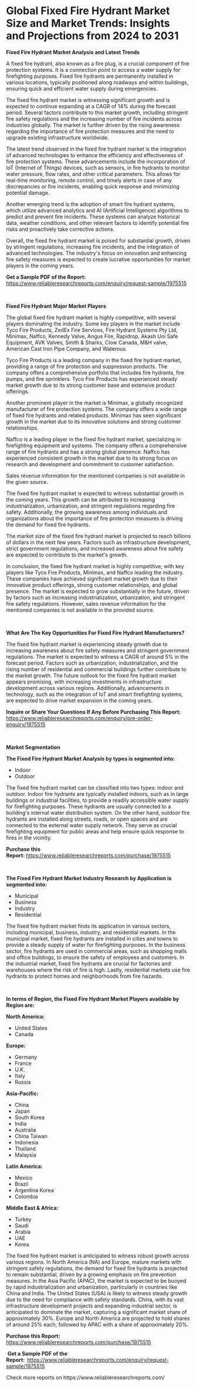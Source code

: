 <p><h1>Global Fixed Fire Hydrant Market Size and Market Trends: Insights and Projections from 2024 to 2031</h1></p><p><strong>Fixed Fire Hydrant Market Analysis and Latest Trends</strong></p>
<p><p>A fixed fire hydrant, also known as a fire plug, is a crucial component of fire protection systems. It is a connection point to access a water supply for firefighting purposes. Fixed fire hydrants are permanently installed in various locations, typically positioned along roadways and within buildings, ensuring quick and efficient water supply during emergencies.</p><p>The fixed fire hydrant market is witnessing significant growth and is expected to continue expanding at a CAGR of 14% during the forecast period. Several factors contribute to this market growth, including stringent fire safety regulations and the increasing number of fire incidents across industries globally. The market is further driven by the rising awareness regarding the importance of fire protection measures and the need to upgrade existing infrastructure worldwide.</p><p>The latest trend observed in the fixed fire hydrant market is the integration of advanced technologies to enhance the efficiency and effectiveness of fire protection systems. These advancements include the incorporation of IoT (Internet of Things) devices, such as sensors, in fire hydrants to monitor water pressure, flow rates, and other critical parameters. This allows for real-time monitoring, remote control, and timely alerts in case of any discrepancies or fire incidents, enabling quick response and minimizing potential damage.</p><p>Another emerging trend is the adoption of smart fire hydrant systems, which utilize advanced analytics and AI (Artificial Intelligence) algorithms to predict and prevent fire incidents. These systems can analyze historical data, weather conditions, and other relevant factors to identify potential fire risks and proactively take corrective actions.</p><p>Overall, the fixed fire hydrant market is poised for substantial growth, driven by stringent regulations, increasing fire incidents, and the integration of advanced technologies. The industry's focus on innovation and enhancing fire safety measures is expected to create lucrative opportunities for market players in the coming years.</p></p>
<p><strong>Get a Sample PDF of the Report:&nbsp;</strong> <a href="https://www.reliableresearchreports.com/enquiry/request-sample/1975515">https://www.reliableresearchreports.com/enquiry/request-sample/1975515</a></p>
<p>&nbsp;</p>
<p><strong>Fixed Fire Hydrant Major Market Players</strong></p>
<p><p>The global fixed fire hydrant market is highly competitive, with several players dominating the industry. Some key players in the market include Tyco Fire Products, ZedEx Fire Services, Fire Hydrant Systems Pty Ltd, Minimax, Naffco, Kennedy Valve, Angus Fire, Rapidrop, Akash Uni Safe Equipment, AVK Valves, Smith & Sharks, Clow Canada, M&H valve, American Cast Iron Pipe Company, and Waterous.</p><p>Tyco Fire Products is a leading company in the fixed fire hydrant market, providing a range of fire protection and suppression products. The company offers a comprehensive portfolio that includes fire hydrants, fire pumps, and fire sprinklers. Tyco Fire Products has experienced steady market growth due to its strong customer base and extensive product offerings.</p><p>Another prominent player in the market is Minimax, a globally recognized manufacturer of fire protection systems. The company offers a wide range of fixed fire hydrants and related products. Minimax has seen significant growth in the market due to its innovative solutions and strong customer relationships.</p><p>Naffco is a leading player in the fixed fire hydrant market, specializing in firefighting equipment and systems. The company offers a comprehensive range of fire hydrants and has a strong global presence. Naffco has experienced consistent growth in the market due to its strong focus on research and development and commitment to customer satisfaction.</p><p>Sales revenue information for the mentioned companies is not available in the given source.</p><p>The fixed fire hydrant market is expected to witness substantial growth in the coming years. This growth can be attributed to increasing industrialization, urbanization, and stringent regulations regarding fire safety. Additionally, the growing awareness among individuals and organizations about the importance of fire protection measures is driving the demand for fixed fire hydrants.</p><p>The market size of the fixed fire hydrant market is projected to reach billions of dollars in the next few years. Factors such as infrastructure development, strict government regulations, and increased awareness about fire safety are expected to contribute to the market's growth.</p><p>In conclusion, the fixed fire hydrant market is highly competitive, with key players like Tyco Fire Products, Minimax, and Naffco leading the industry. These companies have achieved significant market growth due to their innovative product offerings, strong customer relationships, and global presence. The market is expected to grow substantially in the future, driven by factors such as increasing industrialization, urbanization, and stringent fire safety regulations. However, sales revenue information for the mentioned companies is not available in the provided source.</p></p>
<p>&nbsp;</p>
<p><strong>What Are The Key Opportunities For Fixed Fire Hydrant Manufacturers?</strong></p>
<p><p>The fixed fire hydrant market is experiencing steady growth due to increasing awareness about fire safety measures and stringent government regulations. The market is expected to witness a CAGR of around 5% in the forecast period. Factors such as urbanization, industrialization, and the rising number of residential and commercial buildings further contribute to the market growth. The future outlook for the fixed fire hydrant market appears promising, with increasing investments in infrastructure development across various regions. Additionally, advancements in technology, such as the integration of IoT and smart firefighting systems, are expected to drive market expansion in the coming years.</p></p>
<p><strong>Inquire or Share Your Questions If Any Before Purchasing This Report:</strong> <a href="https://www.reliableresearchreports.com/enquiry/pre-order-enquiry/1975515">https://www.reliableresearchreports.com/enquiry/pre-order-enquiry/1975515</a></p>
<p>&nbsp;</p>
<p><strong>Market Segmentation</strong></p>
<p><strong>The Fixed Fire Hydrant Market Analysis by types is segmented into:</strong></p>
<p><ul><li>Indoor</li><li>Outdoor</li></ul></p>
<p><p>The fixed fire hydrant market can be classified into two types: indoor and outdoor. Indoor fire hydrants are typically installed indoors, such as in large buildings or industrial facilities, to provide a readily accessible water supply for firefighting purposes. These hydrants are usually connected to a building's internal water distribution system. On the other hand, outdoor fire hydrants are installed along streets, roads, or open spaces and are connected to the external water supply network. They serve as crucial firefighting equipment for public areas and help ensure quick response to fires in the vicinity.</p></p>
<p><strong>Purchase this Report:&nbsp;</strong><a href="https://www.reliableresearchreports.com/purchase/1975515">https://www.reliableresearchreports.com/purchase/1975515</a></p>
<p>&nbsp;</p>
<p><strong>The Fixed Fire Hydrant Market Industry Research by Application is segmented into:</strong></p>
<p><ul><li>Municipal</li><li>Business</li><li>Industry</li><li>Residential</li></ul></p>
<p><p>The fixed fire hydrant market finds its application in various sectors, including municipal, business, industry, and residential markets. In the municipal market, fixed fire hydrants are installed in cities and towns to provide a steady supply of water for firefighting purposes. In the business sector, fire hydrants are used in commercial areas, such as shopping malls and office buildings, to ensure the safety of employees and customers. In the industrial market, fixed fire hydrants are crucial for factories and warehouses where the risk of fire is high. Lastly, residential markets use fire hydrants to protect homes and neighborhoods from fire hazards.</p></p>
<p>&nbsp;</p>
<p><strong>In terms of Region, the Fixed Fire Hydrant Market Players available by Region are:</strong></p>
<p>
    <p> <strong> North America: </strong>
        <ul>
            <li>United States</li>
            <li>Canada</li>
        </ul>
        </p> 
    <p> <strong> Europe: </strong>
        <ul>
            <li>Germany</li>
            <li>France</li>
            <li>U.K.</li>
            <li>Italy</li>
            <li>Russia</li>
        </ul>
        </p> 
    <p> <strong> Asia-Pacific: </strong>
        <ul>
            <li>China</li>
            <li>Japan</li>
            <li>South Korea</li>
            <li>India</li>
            <li>Australia</li>
            <li>China Taiwan</li>
            <li>Indonesia</li>
            <li>Thailand</li>
            <li>Malaysia</li>
        </ul>
        </p> 
    <p> <strong> Latin America: </strong>
        <ul>
            <li>Mexico</li>
            <li>Brazil</li>
            <li>Argentina Korea</li>
            <li>Colombia</li>
        </ul>
        </p> 
    <p> <strong> Middle East & Africa: </strong>
        <ul>
            <li>Turkey</li>
            <li>Saudi</li>
            <li>Arabia</li>
            <li>UAE</li>
            <li>Korea</li>
        </ul>
    </p>
    </p>
<p><p>The fixed fire hydrant market is anticipated to witness robust growth across various regions. In North America (NA) and Europe, mature markets with stringent safety regulations, the demand for fixed fire hydrants is projected to remain substantial, driven by a growing emphasis on fire prevention measures. In the Asia Pacific (APAC), the market is expected to be buoyed by rapid industrialization and urbanization, particularly in countries like China and India. The United States (USA) is likely to witness steady growth due to the need for compliance with safety standards. China, with its vast infrastructure development projects and expanding industrial sector, is anticipated to dominate the market, capturing a significant market share of approximately 30%. Europe and North America are projected to hold shares of around 25% each, followed by APAC with a share of approximately 20%.</p></p>
<p><strong>Purchase this Report: </strong><a href="https://www.reliableresearchreports.com/purchase/1975515">https://www.reliableresearchreports.com/purchase/1975515</a></p>
<p>&nbsp;<strong>Get a Sample PDF of the Report:&nbsp;&nbsp;</strong><a href="https://www.reliableresearchreports.com/enquiry/request-sample/1975515">https://www.reliableresearchreports.com/enquiry/request-sample/1975515</a></p>
<p><strong></strong></p>
<p>Check more reports on https://www.reliableresearchreports.com/</p>
